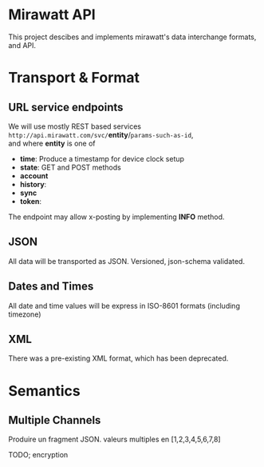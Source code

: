 # Mirawatt API

This project descibes and implements mirawatt's
data interchange formats, and API.

# Transport & Format
## URL service endpoints
We will use mostly REST based services
`http://api.mirawatt.com/svc/`__entity__/`params-such-as-id`,  
and where __entity__ is one of

*   __time__: Produce a timestamp for device clock setup
*   __state__: GET and POST methods
*   __account__
*   __history__:
*   __sync__
*   __token__:

The endpoint may allow x-posting by implementing __INFO__ method.

## JSON
All data will be transported as JSON.
Versioned, json-schema validated.

## Dates and Times
All date and time values will be express in ISO-8601 formats (including timezone)

## XML 
There was a pre-existing XML format, which has been deprecated.

# Semantics
## Multiple Channels
Produire un fragment JSON. valeurs multiples en [1,2,3,4,5,6,7,8]


TODO; encryption